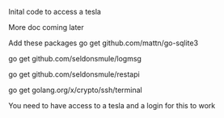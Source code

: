 Inital code to access a tesla

More doc coming later


Add these packages
go get github.com/mattn/go-sqlite3

go get github.com/seldonsmule/logmsg

go get github.com/seldonsmule/restapi

go get golang.org/x/crypto/ssh/terminal

You need to have access to a tesla and a login for this to work
